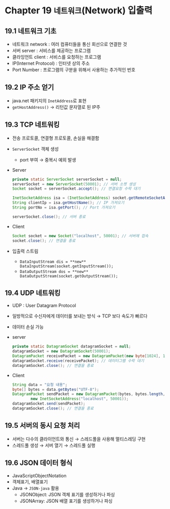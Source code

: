 # Chapter 19 `네트워크`(Network) 입출력

## 19.1 네트워크 기초

- 네트워크 network : 여러 컴퓨터들을 통신 회선으로 연결한 것
- 서버 server : 서비스를 제공하는 프로그램
- 클라잉언트 client : 서비스를 요청하는 프로그램
- IP(Internet Protocol) : 인터넷 상의 주소
- Port Number : 프로그램의 구분을 위해서 사용하는 추가적인 번호

## 19.2 IP 주소 얻기

- java.net 패키지의 `InetAddress`로 표현
- `getHostAddress()` → 리턴값 문자열로 된 IP주

## 19.3 TCP 네트워킹

- 전송 프로토콜, 연결형 프로토콜, 손실을 해결함
- `ServerSocket` 객체 생성
    - port 부여 → 중복시 예외 발생
- Server
    
    ```java
    private static ServerSocket serverSocket = null;
    serverSocket = new ServerSocket(50001); // 서버 소켓 생성
    Socket socket = serverSocket.accept(); // 연결요청 수락 대기
    
    InetSocketAddress isa = (InetSocketAddress) socket.getRemoteSocketAddress();
    String clientIp = isa.getHostName(); // IP 가져오기 
    String portNo = isa.getPort(); // Port 가져오기
    
    serverSocket.close(); // 서버 종료
    ```
    
- Client
    
    ```java
    Socket socket = new Socket("localhost", 50001); // 서버에 접속
    socket.close(); // 연결을 종료
    ```
    
- 입출력 스트림
    - `DataInputStream dis = **new** DataInputStream(socket.getInputStream());`
    - `DataOutputStream dos = **new** DataOutputStream(socket.getOutputStream());`

## 19.4 UDP 네트워킹

- UDP : User Datagram Protocol
- 일방적으로 수신자에게 데이터를 보내는 방식 → TCP 보다 속도가 빠르다
- 데이터 손실 가능
- server
    
    ```java
    private static DatagramSocket datagramSocket = null;
    datagramSocket = new DatagramSocket(50001);
    DatagramPacket receivePacket = new DatagramPacket(new byte[1024], 1024);
    datagramSocket.receive(receivePacket); // 데이터그램 수락 대기
    datagramSocket.close(); // 연결을 종료
    ```
    
- Client
    
    ```java
    String data = "요청 내용";
    byte[] bytes = data.getBytes("UTF-8");
    DatagramPacket sendPacket = new DatagramPacket(bytes, bytes.length,
    		new InetSocketAddress("localhost", 50001));
    datagramSocket.send(sendPacket);
    datagramSocket.close(); // 연결을 종료
    ```
    

## 19.5 서버의 동시 요청 처리

- 서버는 다수의 클라이언트와 통신 → 스레드풀을 사용해 멀티스레딩 구현
- 스레드풀 생성 → 서버 열기 → 스레드풀 실행

## 19.6 JSON 데이터 형식

- JavaScriptObjectNotation
- 객체표기, 배열표기
- Java → `JSON-java` 활용
    - JSONObject: JSON 객체 표기를 생성하거나 파싱
    - JSONArray: JSON 배열 표기를 생성하거나 파싱